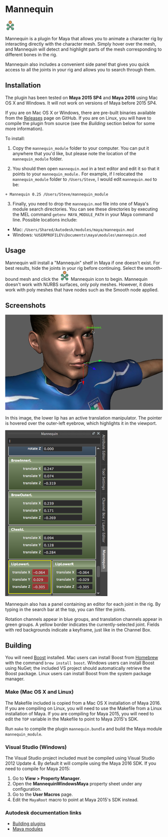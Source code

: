 Mannequin
==========
![Mannequin icon](icons/mannequin_maya2016.png)

Mannequin is a plugin for Maya that allows you to animate a character rig
by interacting directly with the character mesh. Simply hover over the mesh,
and Mannequin will detect and highlight parts of the mesh corresponding to
different bones in the rig.

Mannequin also includes a convenient side panel that gives you quick access
to all the joints in your rig and allows you to search through them.


Installation
------------
The plugin has been tested on **Maya 2015 SP4** and **Maya 2016** using Mac OS X
and Windows. It will not work on versions of Maya before 2015 SP4.

If you are on Mac OS X or Windows, there are pre-built binaries available from
the [Releases](https://github.com/sdao/mannnequin/releases) page on GitHub. If
you are on Linux, you will have to compile the plugin from source (see the
*Building* section below for some more information).

To install:

1. Copy the `mannequin_module` folder to your computer. You can put it
anywhere that you'd like, but please note the location of the `mannequin_module`
folder.

2. You should then open `mannequin.mod` in a text editor and edit it so that it
points to your `mannequin_module.` For example, if I relocated the
`mannequin_module` folder to `/Users/Steve`, I would edit `mannequin.mod` to be:
  ```
  + Mannequin 0.25 /Users/Steve/mannequin_module
  ```

3. Finally, you need to drop the `mannequin.mod` file into one of Maya's module
search directories. You can see these directories by executing the MEL command
`getenv MAYA_MODULE_PATH` in your Maya command line. Possible locations include:
  * Mac: `/Users/Shared/Autodesk/modules/maya/mannequin.mod`
  * Windows: `%USERPROFILE%\Documents\maya\modules\mannequin.mod`


Usage
-----
Mannequin will install a "Mannequin" shelf in Maya if one doesn't exist. For
best results, hide the joints in your rig before continuing. Select the
smooth-bound mesh and click the ![Mannequin icon](icons/mannequin_maya2016.png)
Mannequin icon to begin. Mannequin doesn't work with NURBS surfaces, only poly
meshes. However, it does work with poly meshes that have nodes such as the
Smooth node applied.


Screenshots
-----------
![Mannequin manipulators in the viewport](screenshots/manipulators.png)

In this image, the lower lip has an active translation manipulator. The pointer is hovered over the outer-left eyebrow, which highlights it in the viewport.

![Mannequin side panel](screenshots/panel.png)

Mannequin also has a panel containing an editor for each joint in the rig. By
typing in the search bar at the top, you can filter the joints.

Rotation channels appear in blue groups, and translation channels appear in
green groups. A yellow border indicates the currently-selected joint. Fields
with red backgrounds indicate a keyframe, just like in the Channel Box.


Building
--------
You will need [Boost](http://www.boost.org/) installed. Mac users can install
Boost from [Homebrew](http://brew.sh) with the command `brew install boost`.
Windows users can install Boost using NuGet; the included VS project should
automatically retrieve the Boost package. Linux users can install Boost from
the system package manager.

### Make (Mac OS X and Linux)
The Makefile included is copied from a Mac OS X installation of Maya 2016. If
you are compiling on Linux, you will need to use the Makefile from a Linux
installation of Maya. If you are compiling for Maya 2015, you will need to edit
the `TOP` variable in the Makefile to point to Maya 2015's SDK.

Run `make` to compile the plugin `mannequin.bundle` and build the Maya module
`mannequin_module`.

### Visual Studio (Windows)
The Visual Studio project included must be compiled using Visual Studio 2012
Update 4. By default it will compile using the Maya 2016 SDK. If you need to
compile for Maya 2015:

1. Go to **View > Property Manager**.
2. Open the **MannequinWindowsMaya** property sheet under any configuration.
3. Go to the **User Macros** page.
4. Edit the `MayaRoot` macro to point at Maya 2015's SDK instead.

### Autodesk documentation links
* [Building plugins](http://help.autodesk.com/cloudhelp/2016/ENU/Maya-SDK/files/Setting_up_your_build_environment.htm)
* [Maya modules](http://help.autodesk.com/cloudhelp/2016/ENU/Maya-SDK/files/GUID-130A3F57-2A5D-4E56-B066-6B86F68EEA22.htm)
